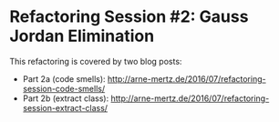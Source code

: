 # Refactoring Session #2: Gauss Jordan Elimination

This refactoring is covered by two blog posts:

- Part 2a (code smells): http://arne-mertz.de/2016/07/refactoring-session-code-smells/
- Part 2b (extract class): http://arne-mertz.de/2016/07/refactoring-session-extract-class/
